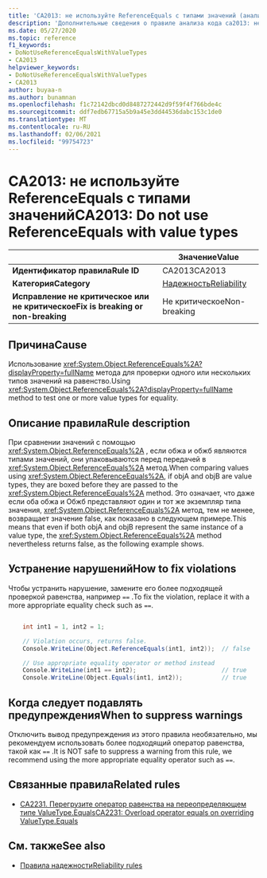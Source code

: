 ```yaml
---
title: 'CA2013: не используйте ReferenceEquals с типами значений (анализ кода)'
description: 'Дополнительные сведения о правиле анализа кода ca2013: не используйте ReferenceEquals с типами значений'
ms.date: 05/27/2020
ms.topic: reference
f1_keywords:
- DoNotUseReferenceEqualsWithValueTypes
- CA2013
helpviewer_keywords:
- DoNotUseReferenceEqualsWithValueTypes
- CA2013
author: buyaa-n
ms.author: bunamnan
ms.openlocfilehash: f1c72142dbcd0d8487272442d9f59f4f766bde4c
ms.sourcegitcommit: ddf7edb67715a5b9a45e3dd44536dabc153c1de0
ms.translationtype: MT
ms.contentlocale: ru-RU
ms.lasthandoff: 02/06/2021
ms.locfileid: "99754723"
---
```

# <a name="ca2013-do-not-use-referenceequals-with-value-types"></a><span data-ttu-id="09a51-103">CA2013: не используйте ReferenceEquals с типами значений</span><span class="sxs-lookup"><span data-stu-id="09a51-103">CA2013: Do not use ReferenceEquals with value types</span></span>

| | <span data-ttu-id="09a51-104">Значение</span><span class="sxs-lookup"><span data-stu-id="09a51-104">Value</span></span> |
|-|-|
| <span data-ttu-id="09a51-105">**Идентификатор правила**</span><span class="sxs-lookup"><span data-stu-id="09a51-105">**Rule ID**</span></span> |<span data-ttu-id="09a51-106">CA2013</span><span class="sxs-lookup"><span data-stu-id="09a51-106">CA2013</span></span>|
| <span data-ttu-id="09a51-107">**Категория**</span><span class="sxs-lookup"><span data-stu-id="09a51-107">**Category**</span></span> |[<span data-ttu-id="09a51-108">Надежность</span><span class="sxs-lookup"><span data-stu-id="09a51-108">Reliability</span></span>](reliability-warnings.md)|
| <span data-ttu-id="09a51-109">**Исправление не критическое или не критическое**</span><span class="sxs-lookup"><span data-stu-id="09a51-109">**Fix is breaking or non-breaking**</span></span> |<span data-ttu-id="09a51-110">Не критическое</span><span class="sxs-lookup"><span data-stu-id="09a51-110">Non-breaking</span></span>|

## <a name="cause"></a><span data-ttu-id="09a51-111">Причина</span><span class="sxs-lookup"><span data-stu-id="09a51-111">Cause</span></span>

<span data-ttu-id="09a51-112">Использование <xref:System.Object.ReferenceEquals%2A?displayProperty=fullName> метода для проверки одного или нескольких типов значений на равенство.</span><span class="sxs-lookup"><span data-stu-id="09a51-112">Using <xref:System.Object.ReferenceEquals%2A?displayProperty=fullName> method to test one or more value types for equality.</span></span>

## <a name="rule-description"></a><span data-ttu-id="09a51-113">Описание правила</span><span class="sxs-lookup"><span data-stu-id="09a51-113">Rule description</span></span>

<span data-ttu-id="09a51-114">При сравнении значений с помощью <xref:System.Object.ReferenceEquals%2A> , если обжа и обжб являются типами значений, они упаковываются перед передачей в <xref:System.Object.ReferenceEquals%2A> метод.</span><span class="sxs-lookup"><span data-stu-id="09a51-114">When comparing values using <xref:System.Object.ReferenceEquals%2A>, if objA and objB are value types, they are boxed before they are passed to the <xref:System.Object.ReferenceEquals%2A> method.</span></span> <span data-ttu-id="09a51-115">Это означает, что даже если оба обжа и Обжб представляют один и тот же экземпляр типа значения, <xref:System.Object.ReferenceEquals%2A> метод, тем не менее, возвращает значение false, как показано в следующем примере.</span><span class="sxs-lookup"><span data-stu-id="09a51-115">This means that even if both objA and objB represent the same instance of a value type, the <xref:System.Object.ReferenceEquals%2A> method nevertheless returns false, as the following example shows.</span></span>

## <a name="how-to-fix-violations"></a><span data-ttu-id="09a51-116">Устранение нарушений</span><span class="sxs-lookup"><span data-stu-id="09a51-116">How to fix violations</span></span>

<span data-ttu-id="09a51-117">Чтобы устранить нарушение, замените его более подходящей проверкой равенства, например `==` .</span><span class="sxs-lookup"><span data-stu-id="09a51-117">To fix the violation, replace it with a more appropriate equality check such as `==`.</span></span>

```csharp

    int int1 = 1, int2 = 1;

    // Violation occurs, returns false.
    Console.WriteLine(Object.ReferenceEquals(int1, int2));  // false

    // Use appropriate equality operator or method instead
    Console.WriteLine(int1 == int2);                        // true
    Console.WriteLine(Object.Equals(int1, int2));           // true
```

## <a name="when-to-suppress-warnings"></a><span data-ttu-id="09a51-118">Когда следует подавлять предупреждения</span><span class="sxs-lookup"><span data-stu-id="09a51-118">When to suppress warnings</span></span>

<span data-ttu-id="09a51-119">Отключить вывод предупреждения из этого правила необязательно, мы рекомендуем использовать более подходящий оператор равенства, такой как `==` .</span><span class="sxs-lookup"><span data-stu-id="09a51-119">It is NOT safe to suppress a warning from this rule, we recommend using the more appropriate equality operator such as `==`.</span></span>

## <a name="related-rules"></a><span data-ttu-id="09a51-120">Связанные правила</span><span class="sxs-lookup"><span data-stu-id="09a51-120">Related rules</span></span>

- [<span data-ttu-id="09a51-121">CA2231. Перегрузите оператор равенства на переопределяющем типе ValueType.Equals</span><span class="sxs-lookup"><span data-stu-id="09a51-121">CA2231: Overload operator equals on overriding ValueType.Equals</span></span>](CA2231.md)

## <a name="see-also"></a><span data-ttu-id="09a51-122">См. также</span><span class="sxs-lookup"><span data-stu-id="09a51-122">See also</span></span>

- [<span data-ttu-id="09a51-123">Правила надежности</span><span class="sxs-lookup"><span data-stu-id="09a51-123">Reliability rules</span></span>](reliability-warnings.md)
